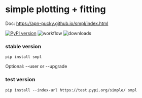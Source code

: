 # simple plotting + fitting
Doc: https://apn-pucky.github.io/smpl/index.html

[![PyPI version](https://badge.fury.io/py/smpl.svg)](https://badge.fury.io/py/smpl)
![workflow](https://github.com/APN-Pucky/smpl/actions/workflows/stable.yml/badge.svg)
![downloads](https://img.shields.io/pypi/dm/smpl.svg)

### stable version
```
pip install smpl
```
Optional: --user or --upgrade

### test version
```
pip install --index-url https://test.pypi.org/simple/ smpl
```
